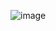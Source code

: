 ![image](https://user-images.githubusercontent.com/111033412/200889710-7a7de46a-ada4-4583-aefd-4cfef27ada50.png)
